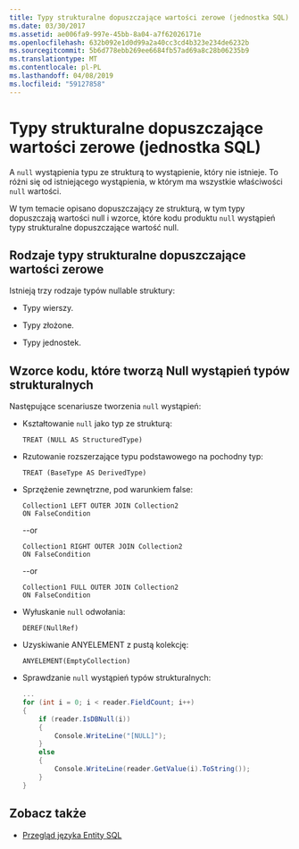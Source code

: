 ```yaml
---
title: Typy strukturalne dopuszczające wartości zerowe (jednostka SQL)
ms.date: 03/30/2017
ms.assetid: ae006fa9-997e-45bb-8a04-a7f62026171e
ms.openlocfilehash: 632b092e1d0d99a2a40cc3cd4b323e234de6232b
ms.sourcegitcommit: 5b6d778ebb269ee6684fb57ad69a8c28b06235b9
ms.translationtype: MT
ms.contentlocale: pl-PL
ms.lasthandoff: 04/08/2019
ms.locfileid: "59127858"
---
```

# <a name="nullable-structured-types-entity-sql"></a>Typy strukturalne dopuszczające wartości zerowe (jednostka SQL)
A `null` wystąpienia typu ze strukturą to wystąpienie, który nie istnieje. To różni się od istniejącego wystąpienia, w którym ma wszystkie właściwości `null` wartości.  
  
 W tym temacie opisano dopuszczający ze strukturą, w tym typy dopuszczają wartości null i wzorce, które kodu produktu `null` wystąpień typy strukturalne dopuszczające wartość null.  
  
## <a name="kinds-of-nullable-structured-types"></a>Rodzaje typy strukturalne dopuszczające wartości zerowe  
 Istnieją trzy rodzaje typów nullable struktury:  
  
-   Typy wierszy.  
  
-   Typy złożone.  
  
-   Typy jednostek.  
  
## <a name="code-patterns-that-produce-null-instances-of-structured-types"></a>Wzorce kodu, które tworzą Null wystąpień typów strukturalnych  
 Następujące scenariusze tworzenia `null` wystąpień:  
  
-   Kształtowanie `null` jako typ ze strukturą:  
  
    ```  
    TREAT (NULL AS StructuredType)  
    ```  
  
-   Rzutowanie rozszerzające typu podstawowego na pochodny typ:  
  
    ```  
    TREAT (BaseType AS DerivedType)  
    ```  
  
-   Sprzężenie zewnętrzne, pod warunkiem false:  
  
    ```  
    Collection1 LEFT OUTER JOIN Collection2  
    ON FalseCondition  
    ```  
  
     --or  
  
    ```  
    Collection1 RIGHT OUTER JOIN Collection2  
    ON FalseCondition  
    ```  
  
     --or  
  
    ```  
    Collection1 FULL OUTER JOIN Collection2  
    ON FalseCondition  
    ```  
  
-   Wyłuskanie `null` odwołania:  
  
    ```  
    DEREF(NullRef)  
    ```  
  
-   Uzyskiwanie ANYELEMENT z pustą kolekcję:  
  
    ```  
    ANYELEMENT(EmptyCollection)  
    ```  
  
-   Sprawdzanie `null` wystąpień typów strukturalnych:  
  
    ```csharp  
    ...  
    for (int i = 0; i < reader.FieldCount; i++)  
    {  
        if (reader.IsDBNull(i))  
        {  
            Console.WriteLine("[NULL]");  
        }  
        else  
        {  
            Console.WriteLine(reader.GetValue(i).ToString());  
        }  
    }  
    ```  
  
## <a name="see-also"></a>Zobacz także

- [Przegląd języka Entity SQL](../../../../../../docs/framework/data/adonet/ef/language-reference/entity-sql-overview.md)
